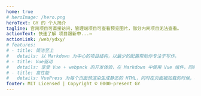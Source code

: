 ```yaml
---
home: true
# heroImage: /hero.png
heroText: GY 的 个人简介
tagline: 官网项目可直接访问，管理端项目可查看预览图片，部分内网项目无法查看。
actionText: 快速了解 项目跟新中...→
actionLink: /web/ydxy/
# features:
# - title: 简洁至上
#   details: 以 Markdown 为中心的项目结构，以最少的配置帮助你专注于写作。
# - title: Vue驱动
#   details: 享受 Vue + webpack 的开发体验，在 Markdown 中使用 Vue 组件，同时可以使用 Vue 来开发自定义主题。
# - title: 高性能
#   details: VuePress 为每个页面预渲染生成静态的 HTML，同时在页面被加载的时候，将作为 SPA 运行。
footer: MIT Licensed | Copyright © 0000-present GY
---
```

